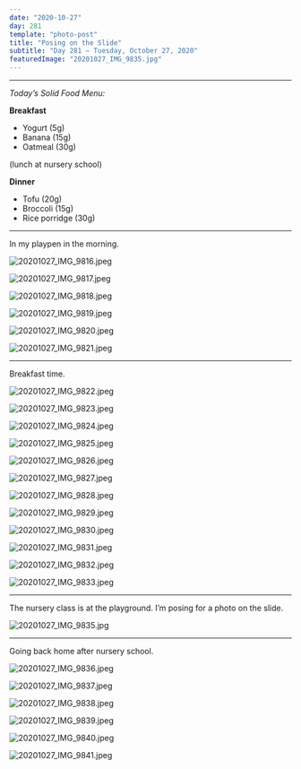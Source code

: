 ```yaml
---
date: "2020-10-27"
day: 281
template: "photo-post"
title: "Posing on the Slide"
subtitle: "Day 281 – Tuesday, October 27, 2020"
featuredImage: "20201027_IMG_9835.jpg"
---
```


<hr />

_Today’s Solid Food Menu:_

**Breakfast**

- Yogurt (5g)
- Banana (15g)
- Oatmeal (30g)

(lunch at nursery school)

**Dinner**

- Tofu (20g)
- Broccoli (15g)
- Rice porridge (30g)

<hr />

In my playpen in the morning.

![20201027_IMG_9816.jpeg](20201027_IMG_9816.jpeg)

![20201027_IMG_9817.jpeg](20201027_IMG_9817.jpeg)

![20201027_IMG_9818.jpeg](20201027_IMG_9818.jpeg)

![20201027_IMG_9819.jpeg](20201027_IMG_9819.jpeg)

![20201027_IMG_9820.jpeg](20201027_IMG_9820.jpeg)

![20201027_IMG_9821.jpeg](20201027_IMG_9821.jpeg)

<hr />

Breakfast time.

![20201027_IMG_9822.jpeg](20201027_IMG_9822.jpeg)

![20201027_IMG_9823.jpeg](20201027_IMG_9823.jpeg)

![20201027_IMG_9824.jpeg](20201027_IMG_9824.jpeg)

![20201027_IMG_9825.jpeg](20201027_IMG_9825.jpeg)

![20201027_IMG_9826.jpeg](20201027_IMG_9826.jpeg)

![20201027_IMG_9827.jpeg](20201027_IMG_9827.jpeg)

![20201027_IMG_9828.jpeg](20201027_IMG_9828.jpeg)

![20201027_IMG_9829.jpeg](20201027_IMG_9829.jpeg)

![20201027_IMG_9830.jpeg](20201027_IMG_9830.jpeg)

![20201027_IMG_9831.jpeg](20201027_IMG_9831.jpeg)

![20201027_IMG_9832.jpeg](20201027_IMG_9832.jpeg)

![20201027_IMG_9833.jpeg](20201027_IMG_9833.jpeg)

<hr />

The nursery class is at the playground. I’m posing for a photo on the slide.

![20201027_IMG_9835.jpg](20201027_IMG_9835.jpg)

<hr />

Going back home after nursery school.

![20201027_IMG_9836.jpeg](20201027_IMG_9836.jpeg)

![20201027_IMG_9837.jpeg](20201027_IMG_9837.jpeg)

![20201027_IMG_9838.jpeg](20201027_IMG_9838.jpeg)

![20201027_IMG_9839.jpeg](20201027_IMG_9839.jpeg)

![20201027_IMG_9840.jpeg](20201027_IMG_9840.jpeg)

![20201027_IMG_9841.jpeg](20201027_IMG_9841.jpeg)
